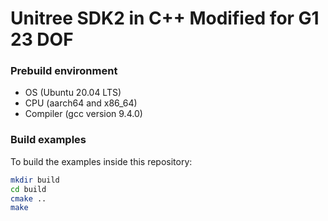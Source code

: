 # Unitree SDK2 in C++ Modified for G1 23 DOF

### Prebuild environment
* OS  (Ubuntu 20.04 LTS)  
* CPU  (aarch64 and x86_64)   
* Compiler  (gcc version 9.4.0) 

### Build examples

To build the examples inside this repository:

```bash
mkdir build
cd build
cmake ..
make
```
